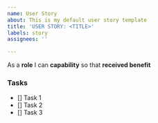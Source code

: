 ```yaml
---
name: User Story
about: This is my default user story template
title: 'USER STORY: <TITLE>'
labels: story
assignees: ''

---
```


As a **role** I can **capability** so that **received benefit**

### Tasks

- [] Task 1
- [] Task 2
- [] Task 3
